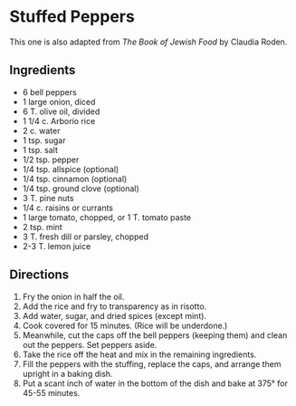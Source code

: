 # Stuffed Peppers

This one is also adapted from *The Book of Jewish Food* by Claudia Roden.

## Ingredients

* 6 bell peppers
* 1 large onion, diced
* 6 T. olive oil, divided
* 1 1/4 c. Arborio rice
* 2 c. water
* 1 tsp. sugar
* 1 tsp. salt
* 1/2 tsp. pepper
* 1/4 tsp. allspice (optional)
* 1/4 tsp. cinnamon (optional)
* 1/4 tsp. ground clove (optional)
* 3 T. pine nuts
* 1/4 c. raisins or currants
* 1 large tomato, chopped, or 1 T. tomato paste
* 2 tsp. mint
* 3 T. fresh dill or parsley, chopped
* 2-3 T. lemon juice

## Directions

1. Fry the onion in half the oil.
2. Add the rice and fry to transparency as in risotto.
3. Add water, sugar, and dried spices (except mint).
4. Cook covered for 15 minutes. (Rice will be underdone.)
5. Meanwhile, cut the caps off the bell peppers (keeping them) and clean out the peppers.  Set peppers aside.
6. Take the rice off the heat and mix in the remaining ingredients.
7. Fill the peppers with the stuffing, replace the caps, and arrange them upright in a baking dish.
8. Put a scant inch of water in the bottom of the dish and bake at 375° for 45-55 minutes.
